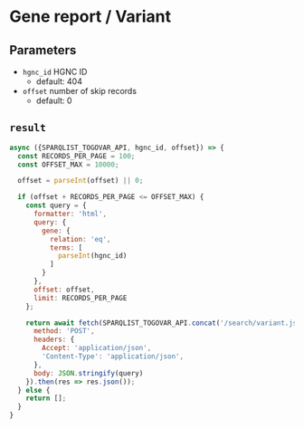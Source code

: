 # Gene report / Variant

## Parameters

* `hgnc_id` HGNC ID
  * default: 404
* `offset` number of skip records
  * default: 0

## `result`

```javascript
async ({SPARQLIST_TOGOVAR_API, hgnc_id, offset}) => {
  const RECORDS_PER_PAGE = 100;
  const OFFSET_MAX = 10000;

  offset = parseInt(offset) || 0;

  if (offset + RECORDS_PER_PAGE <= OFFSET_MAX) {
    const query = {
      formatter: 'html',
      query: {
        gene: {
          relation: 'eq',
          terms: [
            parseInt(hgnc_id)
          ]
        }
      },
      offset: offset,
      limit: RECORDS_PER_PAGE
    };

    return await fetch(SPARQLIST_TOGOVAR_API.concat('/search/variant.json'), {
      method: 'POST',
      headers: {
        Accept: 'application/json',
        'Content-Type': 'application/json',
      },
      body: JSON.stringify(query)
    }).then(res => res.json());
  } else {
    return [];
  }
}
```
